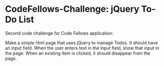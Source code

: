 CodeFellows-Challenge: jQuery To-Do List
========================
Second code challenge for Code Fellows application: 

Make a simple html page that uses jQuery to manage Todos. It should have an input field. When the user enters text in the input field, show that input in the page. When an existing item is clicked, it should disappear from the page.
